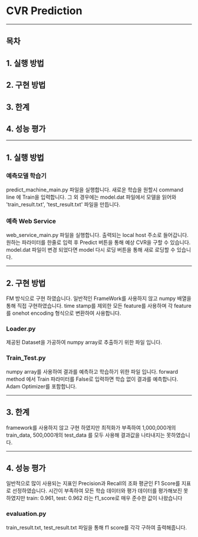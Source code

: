 # CVR Prediction
------------------------------------------------------------------

## 목차

## 1. 실행 방법

## 2. 구현 방법

## 3. 한계

## 4. 성능 평가

------------------------------------------------------------------

## 1. 실행 방법

### 예측모델 학습기

predict_machine_main.py 파일을 실행합니다.
새로운 학습을 원할시 command line 에 Train을 입력합니다.
그 외 경우에는 model.dat 파일에서 모델을 읽어와 'train_result.txt', 'test_result.txt' 파일을 만듭니다.

### 예측 Web Service

web_service_main.py 파일을 실행합니다.
출력되는 local host 주소로 들어갑니다.
원하는 파라미터를 한줄로 입력 후 Predict 버튼을 통해 예상 CVR을 구할 수 있습니다.
model.dat 파일이 변경 되었다면 model 다시 로딩 버튼을 통해 새로 로딩할 수 있습니다.

------------------------------------------------------------------

## 2. 구현 방법

FM 방식으로 구현 하였습니다.
일반적인 FrameWork를 사용하지 않고 numpy 배열을 통해 직접 구현하였습니다.
time stamp를 제외한 모든 feature를 사용하며 각 feature를 onehot encoding 형식으로 변환하여 사용합니다.

### Loader.py

제공된 Dataset을 가공하여 numpy array로 추출하기 위한 파일 입니다.

### Train_Test.py

numpy array를 사용하여 결과를 예측하고 학습하기 위한 파일 입니다.
forward method 에서 Train 파라미터를 False로 입력하면 학습 없이 결과를 예측합니다.
Adam Optimizer를 포함합니다.

------------------------------------------------------------------

## 3. 한계

framework를 사용하지 않고 구현 하였지만 최적화가 부족하여 1,000,000개의 train_data, 500,000개의 test_data 를 모두 사용해 결과값을 나타내지는 못하였습니다.

------------------------------------------------------------------

## 4. 성능 평가

일반적으로 많이 사용되는 지표인 Precision과 Recall의 조화 평균인 F1 Score를 지표로 선정하였습니다.
시간이 부족하여 모든 학습 데이터와 평가 데이터를 평가해보진 못하였지만 
train: 0.961, test: 0.962 라는 f1_score로 매우 준수한 값이 나왔습니다

### evaluation.py
train_result.txt, test_result.txt 파일을 통해 f1 score를 각각 구하여 출력해줍니다.
